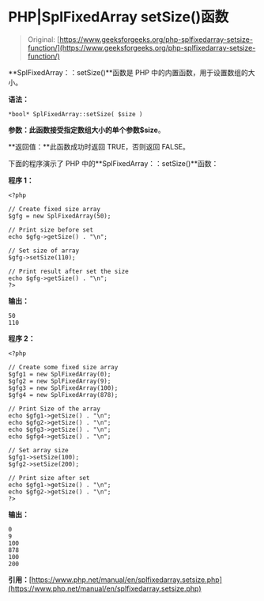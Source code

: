 # PHP|SplFixedArray setSize()函数

> Original: [https://www.geeksforgeeks.org/php-splfixedarray-setsize-function/](https://www.geeksforgeeks.org/php-splfixedarray-setsize-function/)

**SplFixedArray：：setSize()**函数是 PHP 中的内置函数，用于设置数组的大小。

**语法：**

```
*bool* SplFixedArray::setSize( $size )
```

**参数：**此函数接受指定数组大小的单个参数**$size**。

**返回值：**此函数成功时返回 TRUE，否则返回 FALSE。

下面的程序演示了 PHP 中的**SplFixedArray：：setSize()**函数：

**程序 1：**

```
<?php

// Create fixed size array
$gfg = new SplFixedArray(50);

// Print size before set
echo $gfg->getSize() . "\n";

// Set size of array 
$gfg->setSize(110);

// Print result after set the size
echo $gfg->getSize() . "\n";
?>
```

**输出：**

```
50
110

```

**程序 2：**

```
<?php

// Create some fixed size array
$gfg1 = new SplFixedArray(0);
$gfg2 = new SplFixedArray(9);
$gfg3 = new SplFixedArray(100);
$gfg4 = new SplFixedArray(878);

// Print Size of the array
echo $gfg1->getSize() . "\n";
echo $gfg2->getSize() . "\n";
echo $gfg3->getSize() . "\n";
echo $gfg4->getSize() . "\n";

// Set array size
$gfg1->setSize(100);
$gfg2->setSize(200);

// Print size after set
echo $gfg1->getSize() . "\n";
echo $gfg2->getSize() . "\n";
?>
```

**输出：**

```
0
9
100
878
100
200

```

**引用：**[https://www.php.net/manual/en/splfixedarray.setsize.php](https://www.php.net/manual/en/splfixedarray.setsize.php)